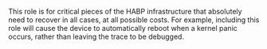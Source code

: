This role is for critical pieces of the HABP infrastructure that absolutely
need to recover in all cases, at all possible costs. For example, including
this role will cause the device to automatically reboot when a kernel panic
occurs, rather than leaving the trace to be debugged.
